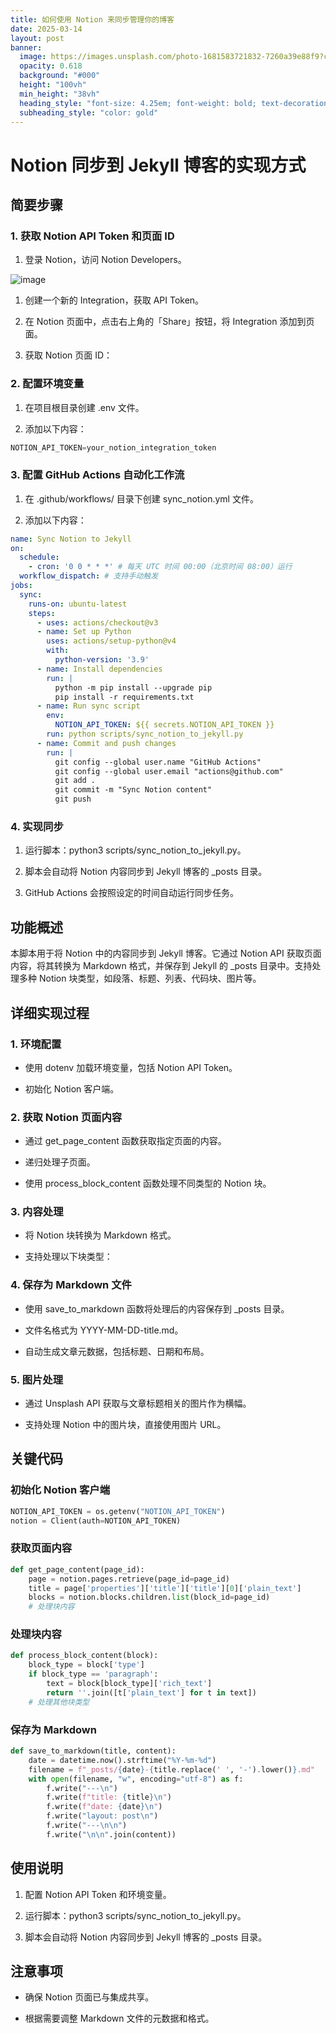 ```yaml
---
title: 如何使用 Notion 来同步管理你的博客
date: 2025-03-14
layout: post
banner:
  image: https://images.unsplash.com/photo-1681583721832-7260a39e88f9?crop=entropy&cs=tinysrgb&fit=max&fm=jpg&ixid=M3w2OTIwMzJ8MHwxfHJhbmRvbXx8fHx8fHx8fDE3NDE5NzY4MDB8&ixlib=rb-4.0.3&q=80&w=1080
  opacity: 0.618
  background: "#000"
  height: "100vh"
  min_height: "38vh"
  heading_style: "font-size: 4.25em; font-weight: bold; text-decoration: underline"
  subheading_style: "color: gold"
---
```


# Notion 同步到 Jekyll 博客的实现方式

## 简要步骤

### 1. 获取 Notion API Token 和页面 ID

1. 登录 Notion，访问 Notion Developers。

![image](https://prod-files-secure.s3.us-west-2.amazonaws.com/a7a0cc5a-89b9-4cda-8686-1fba0ca52f40/d19c1afe-dea5-4312-9333-786b0ba83054/image.png?X-Amz-Algorithm=AWS4-HMAC-SHA256&X-Amz-Content-Sha256=UNSIGNED-PAYLOAD&X-Amz-Credential=ASIAZI2LB466YIL7DEYD%2F20250314%2Fus-west-2%2Fs3%2Faws4_request&X-Amz-Date=20250314T182640Z&X-Amz-Expires=3600&X-Amz-Security-Token=IQoJb3JpZ2luX2VjEKn%2F%2F%2F%2F%2F%2F%2F%2F%2F%2FwEaCXVzLXdlc3QtMiJGMEQCICWJ%2FQ8zM%2Bo0jyLkjF9RHy%2FHQdZ8%2Fi0a5KcxrnqpIYhaAiBw6LnJqcISy1%2FUN4UjPxO2dyzlZLDY5YSu6UUxUlvhlCqIBAjy%2F%2F%2F%2F%2F%2F%2F%2F%2F%2F8BEAAaDDYzNzQyMzE4MzgwNSIM8X1iF7ZGEvRZFAIAKtwDrJ0KxF1DKmUqcahB3fyReQRHLzcMXwXZFqpsRzWbWSZzfK8DDLD5Tu49XPOa5LEFdEPEm4JljlrescqPGvS%2BdEmj492xjmPcgkIaAO0jTN%2BXb8Ee7SE3pXdwUo9zaiTsLaq5apzHw2KSwz6Yyx7DrcpDhYJAlMK8ykeqkF6T%2FuF9spbwakpgsPDXqU8WLwkLtTGDoQy30hbSZq53HRVlu%2FxwnerWz2Xu4HARpbgO0eLYCLxnEvDGzVNwYmbLZV35Uk3NZXPJQw9gMOvRfa5b8RJxPvQv9diTqNKT2dZmDavD3sIr993CW5FSY%2FGXs6%2FUbgI%2FOAmjegY5xwOBdbHr2MIDLCLDz4aw0TMrjLBf1633zqCG3crM54WxsMIYq7QELw7pRMentys48KHaUDKIswxO988wR8LkfLSUg8sTrRF2YJDjj%2FXUTE5hS6CNywpjifngNFm29uPn4dm9aEGkBE02SwgOBl0O%2FD6dmCnNAYiBriBqNXExUJQz74p0wQ4Uqt%2Bkc6WwYHXD%2FvBHeItu2sP8109x7Pg5TmqHzfIDpWTWCZikKtR0N8091MYuRIi1M4Erz3YKAjvLN%2FmUBgnNYC4XNkn3bTM%2BppxNqE1oJ0qZpmhnVowLRu7wIwowkcDRvgY6pgHNyaUujJEfbQg3JYGRXMwxxHvpHC27fLTfgzXI5GjkBzJBZ6FKAD0TGbCcWRJS82VGaqcMc04cQNbF6aUUU5AZI2fvAf0sak76krCSmX4h1st%2BfgbSxXQh%2FrnkC2kCS271lm%2BBf2RpYPvYs9%2FyA6fjC6vDqQywlQTysJ9sJfdHwEhttU7ekW0iSSRCFACw1EbEdo%2FhznbHWd58rrBViOeD3a30zBMu&X-Amz-Signature=a3dac78802fbfc1beb262b606f598a914575d60700dd2bbc6bd8f858ef7aaeaa&X-Amz-SignedHeaders=host&x-id=GetObject)

1. 创建一个新的 Integration，获取 API Token。

1. 在 Notion 页面中，点击右上角的「Share」按钮，将 Integration 添加到页面。

1. 获取 Notion 页面 ID：


### 2. 配置环境变量

1. 在项目根目录创建 .env 文件。

1. 添加以下内容：

```javascript
NOTION_API_TOKEN=your_notion_integration_token
```

### 3. 配置 GitHub Actions 自动化工作流

1. 在 .github/workflows/ 目录下创建 sync_notion.yml 文件。

1. 添加以下内容：

```yaml
name: Sync Notion to Jekyll
on:
  schedule:
    - cron: '0 0 * * *' # 每天 UTC 时间 00:00（北京时间 08:00）运行
  workflow_dispatch: # 支持手动触发
jobs:
  sync:
    runs-on: ubuntu-latest
    steps:
      - uses: actions/checkout@v3
      - name: Set up Python
        uses: actions/setup-python@v4
        with:
          python-version: '3.9'
      - name: Install dependencies
        run: |
          python -m pip install --upgrade pip
          pip install -r requirements.txt
      - name: Run sync script
        env:
          NOTION_API_TOKEN: ${{ secrets.NOTION_API_TOKEN }}
        run: python scripts/sync_notion_to_jekyll.py
      - name: Commit and push changes
        run: |
          git config --global user.name "GitHub Actions"
          git config --global user.email "actions@github.com"
          git add .
          git commit -m "Sync Notion content"
          git push
```

### 4. 实现同步

1. 运行脚本：python3 scripts/sync_notion_to_jekyll.py。

1. 脚本会自动将 Notion 内容同步到 Jekyll 博客的 _posts 目录。

1. GitHub Actions 会按照设定的时间自动运行同步任务。

## 功能概述

本脚本用于将 Notion 中的内容同步到 Jekyll 博客。它通过 Notion API 获取页面内容，将其转换为 Markdown 格式，并保存到 Jekyll 的 _posts 目录中。支持处理多种 Notion 块类型，如段落、标题、列表、代码块、图片等。

## 详细实现过程

### 1. 环境配置

- 使用 dotenv 加载环境变量，包括 Notion API Token。

- 初始化 Notion 客户端。

### 2. 获取 Notion 页面内容

- 通过 get_page_content 函数获取指定页面的内容。

- 递归处理子页面。

- 使用 process_block_content 函数处理不同类型的 Notion 块。

### 3. 内容处理

- 将 Notion 块转换为 Markdown 格式。

- 支持处理以下块类型：


### 4. 保存为 Markdown 文件

- 使用 save_to_markdown 函数将处理后的内容保存到 _posts 目录。

- 文件名格式为 YYYY-MM-DD-title.md。

- 自动生成文章元数据，包括标题、日期和布局。

### 5. 图片处理

- 通过 Unsplash API 获取与文章标题相关的图片作为横幅。

- 支持处理 Notion 中的图片块，直接使用图片 URL。

## 关键代码

### 初始化 Notion 客户端

```python
NOTION_API_TOKEN = os.getenv("NOTION_API_TOKEN")
notion = Client(auth=NOTION_API_TOKEN)
```

### 获取页面内容

```python
def get_page_content(page_id):
    page = notion.pages.retrieve(page_id=page_id)
    title = page['properties']['title']['title'][0]['plain_text']
    blocks = notion.blocks.children.list(block_id=page_id)
    # 处理块内容
```

### 处理块内容

```python
def process_block_content(block):
    block_type = block['type']
    if block_type == 'paragraph':
        text = block[block_type]['rich_text']
        return ''.join([t['plain_text'] for t in text])
    # 处理其他块类型
```

### 保存为 Markdown

```python
def save_to_markdown(title, content):
    date = datetime.now().strftime("%Y-%m-%d")
    filename = f"_posts/{date}-{title.replace(' ', '-').lower()}.md"
    with open(filename, "w", encoding="utf-8") as f:
        f.write("---\n")
        f.write(f"title: {title}\n")
        f.write(f"date: {date}\n")
        f.write("layout: post\n")
        f.write("---\n\n")
        f.write("\n\n".join(content))
```

## 使用说明

1. 配置 Notion API Token 和环境变量。

1. 运行脚本：python3 scripts/sync_notion_to_jekyll.py。

1. 脚本会自动将 Notion 内容同步到 Jekyll 博客的 _posts 目录。

## 注意事项

- 确保 Notion 页面已与集成共享。

- 根据需要调整 Markdown 文件的元数据和格式。